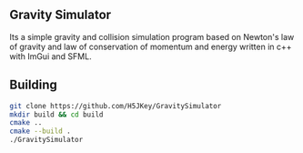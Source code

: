 ## Gravity Simulator

Its a simple gravity and collision simulation program based on Newton's law of gravity and law of conservation of momentum and energy written in c++ with ImGui and SFML.

## Building

```sh
git clone https://github.com/H5JKey/GravitySimulator
mkdir build && cd build
cmake ..
cmake --build .
./GravitySimulator
```

